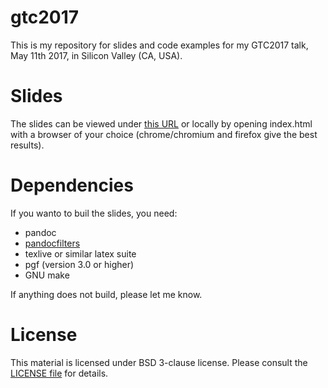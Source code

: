# gtc2017

This is my repository for slides and code examples for my GTC2017 talk, May 11th 2017, in Silicon Valley (CA, USA).

# Slides

The slides can be viewed under [this URL](psteinb.github.io/gtc2017) or locally by opening index.html with a browser of your choice (chrome/chromium and firefox give the best results).

# Dependencies

If you wanto to buil the slides, you need:

* pandoc 
* [pandocfilters](https://github.com/psteinb/pandocfilters)
* texlive or similar latex suite
* pgf (version 3.0 or higher)
* GNU make

If anything does not build, please let me know.

# License

This material is licensed under BSD 3-clause license. Please consult the [LICENSE file](LICENCE.md) for details.

